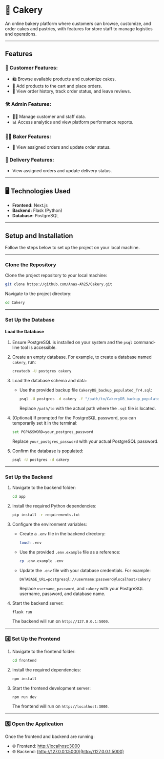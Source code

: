 
# 🎂 Cakery

An online bakery platform where customers can browse, customize, and order cakes and pastries, with features for store staff to manage logistics and operations.

---

##  Features

### 👥 Customer Features:
- 🛍️ Browse available products and customize cakes.
- 🛒 Add products to the cart and place orders.
- 📜 View order history, track order status, and leave reviews.

### 🛠️ Admin Features:
- 🧑‍💼 Manage customer and staff data.
- 📊 Access analytics and view platform performance reports.

### 👩‍🍳 Baker Features:
- 🧾 View assigned orders and update order status.

### 🚚 Delivery Features:
-  View assigned orders and update delivery status.

---

## 🖥️ Technologies Used
- **Frontend:**  Next.js  
- **Backend:** Flask (Python)  
- **Database:** PostgreSQL  


---

##  Setup and Installation

Follow the steps below to set up the project on your local machine.

---

### Clone the Repository
Clone the project repository to your local machine:  
```bash
git clone https://github.com/Anas-Ah25/Cakery.git
```

Navigate to the project directory:
```bash
cd Cakery
```

---

###  Set Up the Database

#### Load the Database
1. Ensure PostgreSQL is installed on your system and the `psql` command-line tool is accessible.

2. Create an empty database. For example, to create a database named `cakery`, run:
   ```bash
   createdb -U postgres cakery
   ```

3. Load the database schema and data:
   - Use the provided backup file `CakeryDB_backup_populated_Tr4.sql`:
     ```bash
     psql -U postgres -d cakery -f "/path/to/CakeryDB_backup_populated_Tr2.sql"
     ```
     Replace `/path/to` with the actual path where the `.sql` file is located.

4. (Optional) If prompted for the PostgreSQL password, you can temporarily set it in the terminal:
   ```bash
   set PGPASSWORD=your_postgres_password
   ```
   Replace `your_postgres_password` with your actual PostgreSQL password.

5. Confirm the database is populated:
   ```bash
   psql -U postgres -d cakery
   ```

---

###  Set Up the Backend
1. Navigate to the backend folder:
   ```bash
   cd app
   ```

2. Install the required Python dependencies:
   ```bash
   pip install -r requirements.txt
   ```

3. Configure the environment variables:
   - Create a `.env` file in the backend directory:
     ```bash
     touch .env
     ```
   - Use the provided `.env.example` file as a reference:
     ```bash
     cp .env.example .env
     ```
   - Update the `.env` file with your database credentials. For example:
     ```
     DATABASE_URL=postgresql://username:password@localhost/cakery
     ```
     Replace `username`, `password`, and `cakery` with your PostgreSQL username, password, and database name.

4. Start the backend server:
   ```bash
   flask run
   ```
   The backend will run on `http://127.0.0.1:5000`.

---

### 4️⃣ Set Up the Frontend
1. Navigate to the frontend folder:
   ```bash
   cd frontend
   ```

2. Install the required dependencies:
   ```bash
   npm install
   ```

3. Start the frontend development server:
   ```bash
   npm run dev
   ```
   The frontend will run on `http://localhost:3000`.

---

### 5️⃣ Open the Application
Once the frontend and backend are running:

- 🌐 Frontend: [http://localhost:3000](http://localhost:3000)
- 🌐 Backend: [http://127.0.0.1:5000](http://127.0.0.1:5000)
